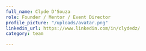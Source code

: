 ```yaml
---
full_name: Clyde D'Souza
role: Founder / Mentor / Event Director
profile_picture: "/uploads/avatar.png"
linkedin_url: https://www.linkedin.com/in/clydedz/
category: team

---
```


